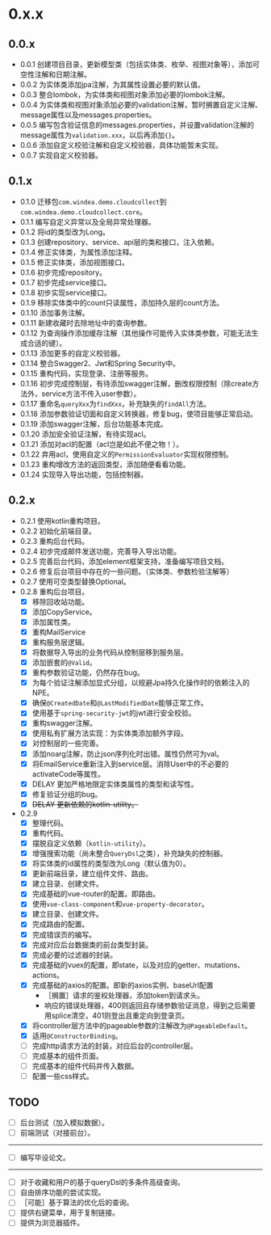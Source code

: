 # 0.x.x

## 0.0.x

* 0.0.1 创建项目目录，更新模型类（包括实体类、枚举、视图对象等），添加可空性注解和日期注解。
* 0.0.2 为实体类添加jpa注解，为其属性设置必要的默认值。
* 0.0.3 整合lombok，为实体类和视图对象添加必要的lombok注解。
* 0.0.4 为实体类和视图对象添加必要的validation注解，暂时搁置自定义注解、message属性以及messages.properties。
* 0.0.5 编写包含验证信息的messages.properties，并设置validation注解的message属性为`validation.xxx`，以后再添加`{}`。
* 0.0.6 添加自定义校验注解和自定义校验器，具体功能暂未实现。
* 0.0.7 实现自定义校验器。

## 0.1.x

* 0.1.0 迁移包`com.windea.demo.cloudcollect`到`com.windea.demo.cloudcollect.core`。
* 0.1.1 编写自定义异常以及全局异常处理器。
* 0.1.2 将id的类型改为Long。
* 0.1.3 创建repository、service、api层的类和接口，注入依赖。
* 0.1.4 修正实体类，为属性添加注释。
* 0.1.5 修正实体类，添加视图接口。
* 0.1.6 初步完成repository。
* 0.1.7 初步完成service接口。
* 0.1.8 初步实现service接口。
* 0.1.9 移除实体类中的count只读属性，添加持久层的count方法。
* 0.1.10 添加事务注解。
* 0.1.11 新建收藏时去除地址中的查询参数。
* 0.1.12 为查询操作添加缓存注解（其他操作可能传入实体类参数，可能无法生成合适的键）。
* 0.1.13 添加更多的自定义校验器。
* 0.1.14 整合Swagger2、Jwt和Spring Security中。
* 0.1.15 重构代码，实现登录、注册等服务。
* 0.1.16 初步完成控制层，有待添加swagger注解，删改权限控制（除create方法外，service方法不传入user参数）。
* 0.1.17 重命名`queryXxx`为`findXxx`，补充缺失的`findAll`方法。
* 0.1.18 添加参数验证切面和自定义转换器，修复bug，使项目能够正常启动。
* 0.1.19 添加swagger注解，后台功能基本完成。
* 0.1.20 添加安全验证注解，有待实现acl。
* 0.1.21 添加对acl的配置（acl岂是如此不便之物！）。
* 0.1.22 弃用acl，使用自定义的`PermissionEvaluator`实现权限控制。
* 0.1.23 重构增改方法的返回类型，添加随便看看功能。
* 0.1.24 实现导入导出功能，包括控制器。

## 0.2.x

* 0.2.1 使用kotlin重构项目。
* 0.2.2 初始化前端目录。
* 0.2.3 重构后台代码。
* 0.2.4 初步完成邮件发送功能，完善导入导出功能。
* 0.2.5 完善后台代码，添加element框架支持，准备编写项目文档。
* 0.2.6 修复后台项目中存在的一些问题。（实体类、参数检验注解等）
* 0.2.7 使用可空类型替换Optional。
* 0.2.8 重构后台项目。
    * [X] 移除回收站功能。
    * [X] 添加CopyService。
    * [X] 添加属性类。
    * [X] 重构MailService
    * [X] 重构服务层逻辑。
    * [X] 将数据导入导出的业务代码从控制层移到服务层。
    * [X] 添加嵌套的`@Valid`。
    * [X] 重构参数验证功能，仍然存在bug。
    * [X] 为每个验证注解添加显式分组，以规避Jpa持久化操作时的依赖注入的NPE。
    * [X] 确保`@CreatedDate`和`@LastModifiedDate`能够正常工作。
    * [X] 使用基于`spring-security-jwt`的jwt进行安全校验。
    * [X] 重构swagger注解。
    * [X] 使用私有扩展方法实现：为实体类添加额外字段。
    * [X] 对控制层的一些完善。
    * [X] 添加noarg注解，防止json序列化时出错。属性仍然可为val。
    * [X] 将EmailService重新注入到service层。消除User中的不必要的activateCode等属性。
    * [X] DELAY 更加严格地限定实体类属性的类型和读写性。
    * [X] 修复验证分组的bug。
    * [X] ~~DELAY 更新依赖的kotlin-utility。~~
* 0.2.9
    * [X] 整理代码。
    * [X] 重构代码。
    * [X] 摆脱自定义依赖（`kotlin-utility`）。
    * [X] 增强搜索功能（尚未整合`QueryDsl`之类），补充缺失的控制器。
    * [X] 将实体类的id属性的类型改为Long（默认值为0）。
    * [X] 更新前端目录，建立组件文件、路由。
    * [X] 建立目录、创建文件。
    * [X] 完成基础的vue-router的配置。即路由。
    * [X] 使用`vue-class-component`和`vue-property-decorator`。
    * [X] 建立目录、创建文件。
    * [X] 完成路由的配置。
    * [X] 完成错误页的编写。
    * [X] 完成对应后台数据类的前台类型封装。
    * [X] 完成必要的过滤器的封装。
    * [X] 完成基础的vuex的配置，即state，以及对应的getter、mutations、actions。
    * [X] 完成基础的axios的配置。即新的axios实例、baseUrl配置
        * ［搁置］请求的鉴权处理器，添加token到请求头。
        * 响应的错误处理器，400则返回且存储参数验证消息，得到之后需要用splice清空，401则登出且重定向到登录页。
    * [X] 将controller层方法中的pageable参数的注解改为`@PageableDefault`。
    * [X] 适用`@ConstructorBinding`。 
    * [ ] 完成http请求方法的封装，对应后台的controller层。
    * [ ] 完成基本的组件页面。
    * [ ] 完成基本的组件代码并传入数据。
    * [ ] 配置一些css样式。

## TODO

* [ ] 后台测试（加入模拟数据）。
* [ ] 前端测试（对接前台）。
***
* [ ] 编写毕设论文。
***
* [ ] 对于收藏和用户的基于queryDsl的多条件高级查询。
* [ ] 自由排序功能的尝试实现。
* [ ] ［可能］基于算法的优化后的查询。
* [ ] 提供右键菜单，用于复制链接。
* [ ] 提供为浏览器插件。
